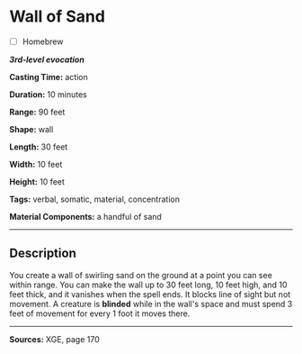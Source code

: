 # Wall of Sand

- [ ] Homebrew

***3rd-level evocation***

**Casting Time:** action

**Duration:** 10 minutes

**Range:** 90 feet

**Shape:** wall

**Length:** 30 feet

**Width:** 10 feet

**Height:** 10 feet

**Tags:** verbal, somatic, material, concentration

**Material Components:** a handful of sand

---

## Description
You create a wall of swirling sand on the ground at a point you can see within range.
You can make the wall up to 30 feet long, 10 feet high, and 10 feet thick, and it vanishes when the spell ends.
It blocks line of sight but not movement.
A creature is **blinded** while in the wall's space and must spend 3 feet of movement for every 1 foot it moves there.

---

**Sources:** XGE, page 170
